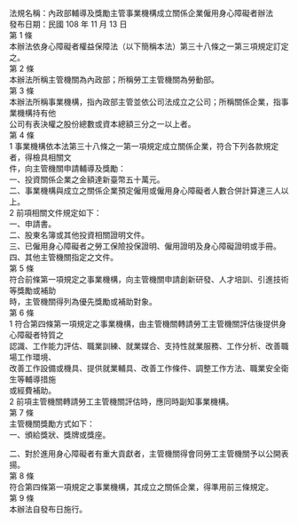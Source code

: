 法規名稱：內政部輔導及獎勵主管事業機構成立關係企業僱用身心障礙者辦法  
發布日期：民國 108 年 11 月 13 日  
第 1 條  
本辦法依身心障礙者權益保障法（以下簡稱本法）第三十八條之一第三項規定訂定之。  
第 2 條  
本辦法所稱主管機關為內政部；所稱勞工主管機關為勞動部。  
第 3 條  
本辦法所稱事業機構，指內政部主管並依公司法成立之公司；所稱關係企業，指事業機構持有他  
公司有表決權之股份總數或資本總額三分之一以上者。  
第 4 條  
1 事業機構依本法第三十八條之一第一項規定成立關係企業，符合下列各款規定者，得檢具相關文  
件，向主管機關申請輔導及獎勵：  
一、投資關係企業之金額達新臺幣五十萬元。  
二、事業機構與成立之關係企業預定僱用或僱用身心障礙者人數合併計算達三人以上。  
2 前項相關文件規定如下：  
一、申請書。  
二、股東名簿或其他投資相關證明文件。  
三、已僱用身心障礙者之勞工保險投保證明、僱用證明及身心障礙證明或手冊。  
四、其他主管機關指定之文件。  
第 5 條  
符合前條第一項規定之事業機構，向主管機關申請創新研發、人才培訓、引進技術等獎勵或補助  
時，主管機關得列為優先獎勵或補助對象。  
第 6 條  
1 符合第四條第一項規定之事業機構，由主管機關轉請勞工主管機關評估後提供身心障礙者特質之  
認識、工作能力評估、職業訓練、就業媒合、支持性就業服務、工作分析、改善職場工作環境、  
改善工作設備或機具、提供就業輔具、改善工作條件、調整工作方法、職業安全衛生等輔導措施  
或經費補助。  
2 前項主管機關轉請勞工主管機關評估時，應同時副知事業機構。  
第 7 條  
主管機關獎勵方式如下：  
一、頒給獎狀、獎牌或獎座。  


二、對於進用身心障礙者有重大貢獻者，主管機關得會同勞工主管機關予以公開表揚。  
第 8 條  
符合第四條第一項規定之事業機構，其成立之關係企業，得準用前三條規定。  
第 9 條  
本辦法自發布日施行。  


